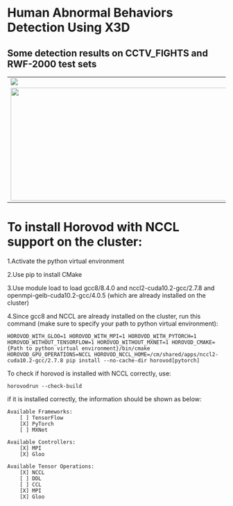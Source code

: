 # Human Abnormal Behaviors Detection Using X3D

## Some detection results on CCTV_FIGHTS and RWF-2000 test sets 
<table style="border:0px">
   <tr>
       <td><img src="x3d_from_hvd_official/assets/video01.gif" frame=void rules=none></td>
       <td><img src="x3d_from_hvd_official/assets/video02.gif" frame=void rules=none></td>
   </tr>
   <tr>
      <td><div aligh=center><img width = "640" height = "260" src="x3d_from_hvd_official/assets/video03.gif" frame=void rules=none></td>
      <td><div aligh=center><img width = "640" height = "260" src="x3d_from_hvd_official/assets/video04.gif" frame=void rules=none></td>
   </tr>
</table>




# To install Horovod with NCCL support on the cluster:

1.Activate the python virtual environment

2.Use pip to install CMake

3.Use module load to load gcc8/8.4.0 and nccl2-cuda10.2-gcc/2.7.8 and openmpi-geib-cuda10.2-gcc/4.0.5 (which are already installed on the cluster)

4.Since gcc8 and NCCL are already installed on the cluster, run this command (make sure to specify your path to python virtual environment):

    HOROVOD_WITH_GLOO=1 HOROVOD_WITH_MPI=1 HOROVOD_WITH_PYTORCH=1 HOROVOD_WITHOUT_TENSORFLOW=1 HOROVOD_WITHOUT_MXNET=1 HOROVOD_CMAKE={Path to python virtual environment}/bin/cmake HOROVOD_GPU_OPERATIONS=NCCL HOROVOD_NCCL_HOME=/cm/shared/apps/nccl2-cuda10.2-gcc/2.7.8 pip install --no-cache-dir horovod[pytorch]

To check if horovod is installed with NCCL correctly, use:

    horovodrun --check-build

if it is installed correctly, the information should be shown as below:

    Available Frameworks:
        [ ] TensorFlow
        [X] PyTorch
        [ ] MXNet

    Available Controllers:
        [X] MPI
        [X] Gloo

    Available Tensor Operations:
        [X] NCCL
        [ ] DDL
        [ ] CCL
        [X] MPI
        [X] Gloo 
